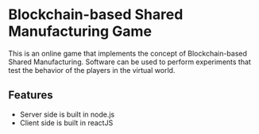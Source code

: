 # Blockchain-based Shared Manufacturing Game

This is an online game that implements the concept of Blockchain-based Shared Manufacturing. Software can be used to perform experiments that test the behavior of the players in the virtual world.

## Features
- Server side is built in node.js
- Client side is built in reactJS

